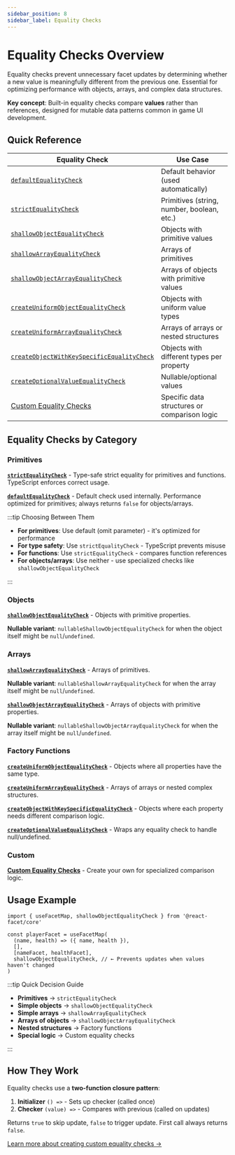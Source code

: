 ```yaml
---
sidebar_position: 8
sidebar_label: Equality Checks
---
```


# Equality Checks Overview

Equality checks prevent unnecessary facet updates by determining whether a new value is meaningfully different from the previous one. Essential for optimizing performance with objects, arrays, and complex data structures.

**Key concept**: Built-in equality checks compare **values** rather than references, designed for mutable data patterns common in game UI development.

## Quick Reference

| Equality Check                                                                   | Use Case                                     |
| -------------------------------------------------------------------------------- | -------------------------------------------- |
| [`defaultEqualityCheck`](./default-equality-check)                               | Default behavior (used automatically)        |
| [`strictEqualityCheck`](./strict-equality-check)                                 | Primitives (string, number, boolean, etc.)   |
| [`shallowObjectEqualityCheck`](./shallow-object-equality-check)                  | Objects with primitive values                |
| [`shallowArrayEqualityCheck`](./shallow-array-equality-check)                    | Arrays of primitives                         |
| [`shallowObjectArrayEqualityCheck`](./shallow-object-array-equality-check)       | Arrays of objects with primitive values      |
| [`createUniformObjectEqualityCheck`](./create-uniform-object-equality-check)     | Objects with uniform value types             |
| [`createUniformArrayEqualityCheck`](./create-uniform-array-equality-check)       | Arrays of arrays or nested structures        |
| [`createObjectWithKeySpecificEqualityCheck`](./create-object-key-specific-check) | Objects with different types per property    |
| [`createOptionalValueEqualityCheck`](./create-optional-value-equality-check)     | Nullable/optional values                     |
| [Custom Equality Checks](./custom-equality-checks)                               | Specific data structures or comparison logic |

## Equality Checks by Category

### Primitives

[**`strictEqualityCheck`**](./strict-equality-check) - Type-safe strict equality for primitives and functions. TypeScript enforces correct usage.

[**`defaultEqualityCheck`**](./default-equality-check) - Default check used internally. Performance optimized for primitives; always returns `false` for objects/arrays.

:::tip Choosing Between Them

- **For primitives**: Use default (omit parameter) - it's optimized for performance
- **For type safety**: Use `strictEqualityCheck` - TypeScript prevents misuse
- **For functions**: Use `strictEqualityCheck` - compares function references
- **For objects/arrays**: Use neither - use specialized checks like `shallowObjectEqualityCheck`

:::

### Objects

[**`shallowObjectEqualityCheck`**](./shallow-object-equality-check) - Objects with primitive properties.

**Nullable variant**: `nullableShallowObjectEqualityCheck` for when the object itself might be `null`/`undefined`.

### Arrays

[**`shallowArrayEqualityCheck`**](./shallow-array-equality-check) - Arrays of primitives.

**Nullable variant**: `nullableShallowArrayEqualityCheck` for when the array itself might be `null`/`undefined`.

[**`shallowObjectArrayEqualityCheck`**](./shallow-object-array-equality-check) - Arrays of objects with primitive properties.

**Nullable variant**: `nullableShallowObjectArrayEqualityCheck` for when the array itself might be `null`/`undefined`.

### Factory Functions

[**`createUniformObjectEqualityCheck`**](./create-uniform-object-equality-check) - Objects where all properties have the same type.

[**`createUniformArrayEqualityCheck`**](./create-uniform-array-equality-check) - Arrays of arrays or nested complex structures.

[**`createObjectWithKeySpecificEqualityCheck`**](./create-object-key-specific-check) - Objects where each property needs different comparison logic.

[**`createOptionalValueEqualityCheck`**](./create-optional-value-equality-check) - Wraps any equality check to handle null/undefined.

### Custom

[**Custom Equality Checks**](./custom-equality-checks) - Create your own for specialized comparison logic.

## Usage Example

```tsx
import { useFacetMap, shallowObjectEqualityCheck } from '@react-facet/core'

const playerFacet = useFacetMap(
  (name, health) => ({ name, health }),
  [],
  [nameFacet, healthFacet],
  shallowObjectEqualityCheck, // ← Prevents updates when values haven't changed
)
```

:::tip Quick Decision Guide

- **Primitives** → `strictEqualityCheck`
- **Simple objects** → `shallowObjectEqualityCheck`
- **Simple arrays** → `shallowArrayEqualityCheck`
- **Arrays of objects** → `shallowObjectArrayEqualityCheck`
- **Nested structures** → Factory functions
- **Special logic** → Custom equality checks

:::

## How They Work

Equality checks use a **two-function closure pattern**:

1. **Initializer** `() =>` - Sets up checker (called once)
2. **Checker** `(value) =>` - Compares with previous (called on updates)

Returns `true` to skip update, `false` to trigger update. First call always returns `false`.

[Learn more about creating custom equality checks →](./custom-equality-checks)
